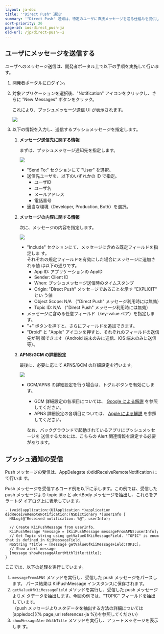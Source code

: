 ```yaml
---
layout: ja-doc
title: '"Direct Push" 通知'
summary: '"Direct Push" 通知は、特定のユーザに直接メッセージを送る仕組みを提供します。この機能は、アプリ開発者のみが利用可能です。"Direct Push" メッセージは、開発者ポータルにおいて対象ユーザを選択し、送信内容を入力することで送信されます。'
sort-priority: 20
page-id: ios-direct_push-ja
old-url: /jp/direct-push--2
---
```

## ユーザにメッセージを送信する

ユーザへのメッセージ送信は、開発者ポータル上で以下の手順を実施して行います。

1. 開発者ポータルにログイン。
1. 対象アプリケーションを選択後、"Notification" アイコンをクリックし、さらに "New Messages" ボタンをクリック。

    これにより、プッシュメッセージ送信 UI が表示されます。

    ![](01.png)
1. 以下の情報を入力し、送信するプッシュメッセージを指定します。

    1. **メッセージ送信先に関する情報**

        まずは、プッシュメッセージ通知先を指定します。

        ![](02.png)
        * "Send To:" セクションにて "User" を選択。
        * 送信先ユーザを、以下のいずれかの ID で指定。
            * ユーザID
            * ユーザ名
            * メールアドレス
            * 電話番号
        * 適当な環境（Developer, Production, Both）を選択。

    1. **メッセージの内容に関する情報**

        次に、メッセージの内容を指定します。

        ![](03.png)
        * "Include" セクションにて、メッセージに含める既定フィールドを指定しま
          す。  
            それぞれの規定フィールドを有効にした場合にメッセージに追加される値
            は以下の通りです。
            * App ID: アプリケーションの AppID
            * Sender: Client ID
            * When: プッシュメッセージ送信時のタイムスタンプ
            * Origin: "Direct Push" メッセージであることを示す "EXPLICIT" とい
              う値
            * Object Scope: N/A （"Direct Push" メッセージ利用時には無効）
            * Topic ID: N/A （"Direct Push" メッセージ利用時には無効）
        * メッセージに含める任意フィールド（key-value ペア）を指定します。
        * "+" ボタンを押すと、さらにフィールドを追加できます。
        * "Droid" と "Apple" アイコンを押すと、それぞれのフィールドの送信先が制
          御できます（Android 端末のみに送信、iOS 端末のみに送信等）。

    1. **APNS/GCM の詳細設定**

        最後に、必要に応じて APNS/GCM の詳細設定を行います。

        ![](04.png)
        * GCM/APNS の詳細設定を行う場合は、トグルボタンを有効にします。
            * GCM 詳細設定の各項目については、
              [Google による解説](http://developer.android.com/google/gcm/gcm.html#server)
              を参照してください。
            * APNS 詳細設定の各項目については、
              [Apple による解説](http://developer.apple.com/library/mac/#documentation/NetworkingInternet/Conceptual/RemoteNotificationsPG/ApplePushService/ApplePushService.html)
              を参照してください。

            なお、バックグラウンドで起動されているアプリにプッシュメッセージを
            送信するためには、こちらの Alert 関連情報を設定する必要があります。


## プッシュ通知の受信

Push メッセージの受信は、AppDelegate のdidReceiveRemoteNotification にて行いま
す。

Push メッセージを受信するコード例を以下に示します。この例では、受信した push
メッセージより topic title と alertBody メッセージを抽出し、これらをアラートダ
イアログ上に表示しています。

```objc
- (void)application:(UIApplication *)application didReceiveRemoteNotification:(NSDictionary *)userInfo {
  NSLog(@"Received notification: %@", userInfo);

  // Create KiiPushMessage from userInfo.
  KiiPushMessage *message = [KiiPushMessage messageFromAPNS:userInfo];
  // Get Topic string using getValueOfKiiMessageField. "TOPIC" is enum that is defined in KiiMessageField.
  NSString *title = [message getValueOfKiiMessageField:TOPIC];
  // Show alert message
  [message showMessageAlertWithTitle:title];
}
```

ここでは、以下の処理を実行しています。

1. `messageFromAPNS` メソッドを実行し、受信した push メッセージをパースします。
   パース結果は KiiPushMessage インスタンスに保存されます。
1. `getValueOfKiiMessageField` メソッドを実行し、受信した push メッセージよりメ
   タデータを抽出します。今回の例では、"TOPIC" フィールドを抽出しています。  
   （push メッセージよりメタデータを抽出する方法の詳細については
   [appledoc]({% page_url references-ja %})を参照してください）
1. `showMessageAlertWithTitle` メソッドを実行し、アラートメッセージを表示しま
   す。


